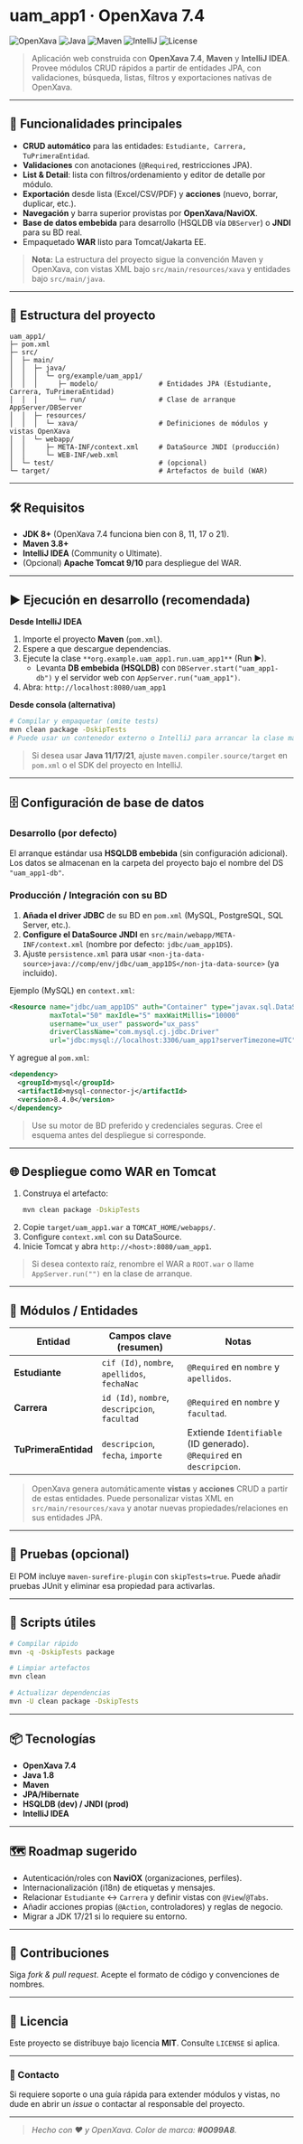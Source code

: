 # uam_app1 · OpenXava 7.4

![OpenXava](https://img.shields.io/badge/OpenXava-7.4-0099A8?logo=java&logoColor=white) ![Java](https://img.shields.io/badge/Java-1.8-0099A8?logo=openjdk&logoColor=white) ![Maven](https://img.shields.io/badge/Build-Maven-0099A8?logo=apachemaven&logoColor=white) ![IntelliJ](https://img.shields.io/badge/IDE-IntelliJ%20IDEA-0099A8?logo=intellijidea&logoColor=white) ![License](https://img.shields.io/badge/License-MIT-0099A8)

> Aplicación web construida con **OpenXava 7.4**, **Maven** y **IntelliJ IDEA**.  
> Provee módulos CRUD rápidos a partir de entidades JPA, con validaciones, búsqueda, listas, filtros y exportaciones nativas de OpenXava.

---

## 🚀 Funcionalidades principales

- **CRUD automático** para las entidades: `Estudiante, Carrera, TuPrimeraEntidad`.
- **Validaciones** con anotaciones (`@Required`, restricciones JPA).
- **List & Detail**: lista con filtros/ordenamiento y editor de detalle por módulo.
- **Exportación** desde lista (Excel/CSV/PDF) y **acciones** (nuevo, borrar, duplicar, etc.).
- **Navegación** y barra superior provistas por **OpenXava/NaviOX**.
- **Base de datos embebida** para desarrollo (HSQLDB vía `DBServer`) o **JNDI** para su BD real.
- Empaquetado **WAR** listo para Tomcat/Jakarta EE.

> **Nota:** La estructura del proyecto sigue la convención Maven y OpenXava, con vistas XML bajo `src/main/resources/xava` y entidades bajo `src/main/java`.

---

## 🧱 Estructura del proyecto

```
uam_app1/
├─ pom.xml
├─ src/
│  ├─ main/
│  │  ├─ java/
│  │  │  └─ org/example/uam_app1/
│  │  │     ├─ modelo/               # Entidades JPA (Estudiante, Carrera, TuPrimeraEntidad)
│  │  │     └─ run/                  # Clase de arranque AppServer/DBServer
│  │  ├─ resources/
│  │  │  └─ xava/                    # Definiciones de módulos y vistas OpenXava
│  │  └─ webapp/
│  │     ├─ META-INF/context.xml     # DataSource JNDI (producción)
│  │     └─ WEB-INF/web.xml
│  └─ test/                          # (opcional)
└─ target/                           # Artefactos de build (WAR)
```

---

## 🛠️ Requisitos

- **JDK 8+** (OpenXava 7.4 funciona bien con 8, 11, 17 o 21).
- **Maven 3.8+**
- **IntelliJ IDEA** (Community o Ultimate).
- (Opcional) **Apache Tomcat 9/10** para despliegue del WAR.

---

## ▶️ Ejecución en desarrollo (recomendada)

**Desde IntelliJ IDEA**

1. Importe el proyecto **Maven** (`pom.xml`).
2. Espere a que descargue dependencias.
3. Ejecute la clase `**org.example.uam_app1.run.uam_app1**` (Run ▶).  
   - Levanta **DB embebida (HSQLDB)** con `DBServer.start("uam_app1-db")` y el servidor web con `AppServer.run("uam_app1")`.
4. Abra: `http://localhost:8080/uam_app1`

**Desde consola (alternativa)**

```bash
# Compilar y empaquetar (omite tests)
mvn clean package -DskipTests
# Puede usar un contenedor externo o IntelliJ para arrancar la clase main
```

> Si desea usar **Java 11/17/21**, ajuste `maven.compiler.source/target` en `pom.xml` o el SDK del proyecto en IntelliJ.

---

## 🗄️ Configuración de base de datos

### Desarrollo (por defecto)
El arranque estándar usa **HSQLDB embebida** (sin configuración adicional). Los datos se almacenan en la carpeta del proyecto bajo el nombre del DS `"uam_app1-db"`.

### Producción / Integración con su BD
1. **Añada el driver JDBC** de su BD en `pom.xml` (MySQL, PostgreSQL, SQL Server, etc.).  
2. **Configure el DataSource JNDI** en `src/main/webapp/META-INF/context.xml` (nombre por defecto: `jdbc/uam_app1DS`).  
3. Ajuste `persistence.xml` para usar `<non-jta-data-source>java://comp/env/jdbc/uam_app1DS</non-jta-data-source>` (ya incluido).

Ejemplo (MySQL) en `context.xml`:

```xml
<Resource name="jdbc/uam_app1DS" auth="Container" type="javax.sql.DataSource"
          maxTotal="50" maxIdle="5" maxWaitMillis="10000"
          username="ux_user" password="ux_pass"
          driverClassName="com.mysql.cj.jdbc.Driver"
          url="jdbc:mysql://localhost:3306/uam_app1?serverTimezone=UTC"/>
```

Y agregue al `pom.xml`:

```xml
<dependency>
  <groupId>mysql</groupId>
  <artifactId>mysql-connector-j</artifactId>
  <version>8.4.0</version>
</dependency>
```

> Use su motor de BD preferido y credenciales seguras. Cree el esquema antes del despliegue si corresponde.

---

## 🌐 Despliegue como WAR en Tomcat

1. Construya el artefacto:
   ```bash
   mvn clean package -DskipTests
   ```
2. Copie `target/uam_app1.war` a `TOMCAT_HOME/webapps/`.
3. Configure `context.xml` con su DataSource.
4. Inicie Tomcat y abra `http://<host>:8080/uam_app1`.

> Si desea contexto raíz, renombre el WAR a `ROOT.war` o llame `AppServer.run("")` en la clase de arranque.

---

## 🧩 Módulos / Entidades

| Entidad              | Campos clave (resumen)                              | Notas |
|----------------------|------------------------------------------------------|-------|
| **Estudiante**       | `cif (Id)`, `nombre`, `apellidos`, `fechaNac`       | `@Required` en `nombre` y `apellidos`. |
| **Carrera**          | `id (Id)`, `nombre`, `descripcion`, `facultad`      | `@Required` en `nombre` y `facultad`.  |
| **TuPrimeraEntidad** | `descripcion`, `fecha`, `importe`                   | Extiende `Identifiable` (ID generado). `@Required` en `descripcion`. |

> OpenXava genera automáticamente **vistas** y **acciones** CRUD a partir de estas entidades. Puede personalizar vistas XML en `src/main/resources/xava` y anotar nuevas propiedades/relaciones en sus entidades JPA.

---

## 🧪 Pruebas (opcional)
El POM incluye `maven-surefire-plugin` con `skipTests=true`. Puede añadir pruebas JUnit y eliminar esa propiedad para activarlas.

---

## 🧰 Scripts útiles

```bash
# Compilar rápido
mvn -q -DskipTests package

# Limpiar artefactos
mvn clean

# Actualizar dependencias
mvn -U clean package -DskipTests
```

---

## 📦 Tecnologías

- **OpenXava 7.4**
- **Java 1.8**
- **Maven**
- **JPA/Hibernate**
- **HSQLDB (dev) / JNDI (prod)**
- **IntelliJ IDEA**

---

## 🗺️ Roadmap sugerido

- Autenticación/roles con **NaviOX** (organizaciones, perfiles).
- Internacionalización (i18n) de etiquetas y mensajes.
- Relacionar `Estudiante` ↔ `Carrera` y definir vistas con `@View`/`@Tabs`.
- Añadir acciones propias (`@Action`, controladores) y reglas de negocio.
- Migrar a JDK 17/21 si lo requiere su entorno.

---

## 🤝 Contribuciones
Siga *fork & pull request*. Acepte el formato de código y convenciones de nombres.

---

## 📄 Licencia
Este proyecto se distribuye bajo licencia **MIT**. Consulte `LICENSE` si aplica.

---

### 📣 Contacto
Si requiere soporte o una guía rápida para extender módulos y vistas, no dude en abrir un *issue* o contactar al responsable del proyecto.

---

> _Hecho con ❤️ y OpenXava. Color de marca: **#0099A8**._

